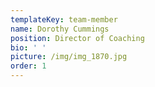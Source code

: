 ```yaml
---
templateKey: team-member
name: Dorothy Cummings
position: Director of Coaching
bio: ' '
picture: /img/img_1870.jpg
order: 1
---
```


